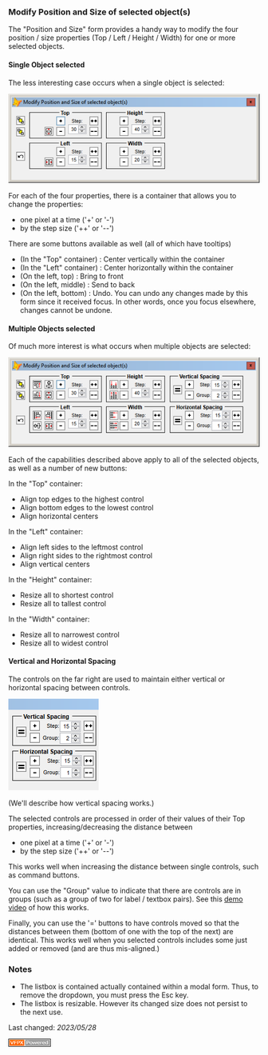 ### Modify Position and Size of selected object(s)

The "Position and Size" form provides a handy way to modify the four position / size properties (Top / Left / Height / Width) for one or more selected objects.

#### Single Object selected

The less interesting case occurs when a single object is selected:

![](Images/SizeAndPositionSingle.png)

For each of the four properties, there is a container that allows you to change the properties:
* one pixel at a time ('+' or '-')
* by the step size ('++' or '--')

There are some buttons available as well (all of which have tooltips)
* (In the "Top" container) : Center vertically within the container
* (In the "Left" container) : Center horizontally within the container
* (On the left, top) : Bring to front
* (On the left, middle) : Send to back
* (On the left, bottom) : Undo.  You can undo any changes made by this form since it received focus. In other words, once you focus elsewhere, changes cannot be undone.

#### Multiple Objects selected

Of much more interest is what occurs when multiple objects are selected:

![](Images/SizeAndPositionMany.png)

Each of the capabilities described above apply to all of the selected objects, as well as a number of new buttons:

In the "Top" container:
* Align top edges to the highest control
* Align bottom edges to the lowest control
* Align horizontal centers

In the "Left" container:
* Align left sides to the leftmost control
* Align right sides to the rightmost control
* Align vertical centers

In the "Height" container:
* Resize all to shortest control
* Resize all to tallest control

In the "Width" container:
* Resize all to narrowest control
* Resize all to widest control

#### Vertical and Horizontal Spacing

The controls on the far right are used to maintain either vertical or horizontal spacing between controls. 

![](Images/SizeAndPositionSpacing.png)

(We'll describe how vertical spacing works.)

The selected controls are processed in order of their values of their Top properties, increasing/decreasing the distance between 
* one pixel at a time ('+' or '-')
* by the step size ('++' or '--')

This works well when increasing the distance between single controls, such as command buttons.

You can use the "Group" value to indicate that there are controls are in groups (such as a group of two for label / textbox pairs).  See this [demo video](https://www.youtube.com/watch?v=czQhb9W1ckA&t=73s) of how this works.

Finally, you can use the '=' buttons to have controls moved so that the distances between them (bottom of one with the top of the next) are identical. This works well when you selected controls includes some just added or removed (and are thus mis-aligned.)

### Notes
* The listbox is contained actually contained within a modal form. Thus, to remove the dropdown, you must press the Esc key.
* The listbox is resizable.  However its changed size does not persist to the next use.

Last changed: _2023/05/28_ 

![Picture](./images/vfpxpoweredby_alternative.gif)